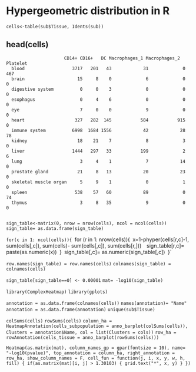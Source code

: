 # Hypergeometric distribution in R

`cells<-table(sub$Tissue, Idents(sub))`

## head(cells)
```
                      CD14+ CD16+   DC Macrophages_1 Macrophages_2 Platelet
  blood                  3717   201   43            31             0      467
  brain                    15     8    0             6             0        0
  digestive system          0     0    3             0             0        0
  esophagus                 0     4    6             0             0        0
  eye                       7     0    0             9             0        0
  heart                   327   282  145           584           915        0
  immune system          6998  1684 1556            42            28       78
  kidney                   18    21    7             8             3        0
  liver                  1444   297   33           199             2        6
  lung                      3     4    1             7            14        0
  prostate gland           21     8   13            20            23        0
  skeletal muscle organ     5     9    1             0             1        0
  spleen                  538    57   60            89             0       74
  thymus                    3     8   35             9             0        0
  
  ```
  
`sign_table<-matrix(0, nrow = nrow(cells), ncol = ncol(cells))`
`sign_table= as.data.frame(sign_table)`

`for(c in 1: ncol(cells)){
 `for (r in 1: nrow(cells)){`
   `x=1-phyper(cells[r,c]-1, sum(cells[,c]), sum(cells)- sum(cells[,c]), sum(cells[r,]))` 
   `sign_table[r,c]= paste(as.numeric(x))`
 `}`
  `sign_table[,c]= as.numeric(sign_table[,c])`
`}`

`row.names(sign_table) = row.names(cells)`
`colnames(sign_table) = colnames(cells)`

`sign_table[sign_table==0] <- 0.00001`
`mat= -log10(sign_table)`


`library(ComplexHeatmap)`
`library(gplots)`

`annotation = as.data.frame(colnames(cells))`
`names(annotation)= "Name"`
`annotation = as.data.frame(annotation)`
`unique(sub$Tissue)`


`colSums(cells)`
`rowSums(cells)`
`column_ha = HeatmapAnnotation(cells_subpopulation = anno_barplot(colSums(cells)), 
                              Clusters = annotation$Name,
                              col = list(Clusters = cols))`
`row_ha = rowAnnotation(cells_tissue = anno_barplot(rowSums(cells)))`


`Heatmap(as.matrix(mat), column_names_gp = gpar(fontsize = 10), name= "-log10(pvalue)",
        top_annotation = column_ha, right_annotation = row_ha, show_column_names = F,
        cell_fun = function(j, i, x, y, w, h, fill) {
  if(as.matrix(mat)[i, j] > 1.30103) {
    grid.text("*", x, y)
  }
})`
